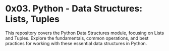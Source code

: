 # 0x03. Python - Data Structures: Lists, Tuples

This repository covers the Python Data Structures module,
focusing on Lists and Tuples. Explore the fundamentals,
common operations, and best practices for working with
these essential data structures in Python.
